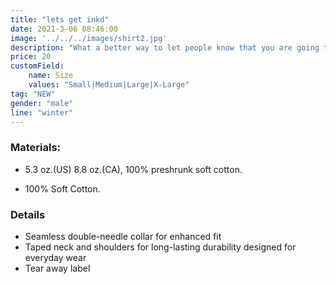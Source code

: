 ```yaml
---
title: "lets get inkd"
date: 2021-3-06 08:46:00
image: '../../../images/shirt2.jpg'
description: "What a better way to let people know that you are going to Inkd than by wearing it proudly?"
price: 20
customField:
    name: Size
    values: "Small|Medium|Large|X-Large"
tag: "NEW"
gender: "male"
line: "winter" 
---
```


### Materials:  

- 5.3 oz.(US) 8.8 oz.(CA), 100% preshrunk soft cotton.

- 100% Soft Cotton.

### Details 

- Seamless double-needle collar for enhanced fit
- Taped neck and shoulders for long-lasting durability designed for everyday wear
- Tear away label
